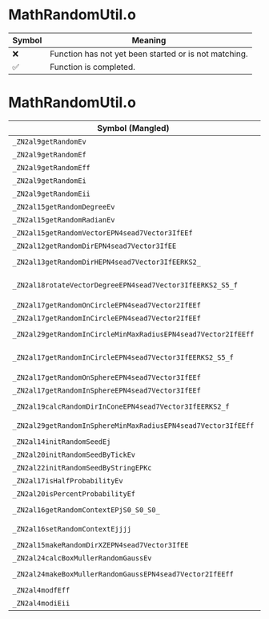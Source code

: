 # MathRandomUtil.o
| Symbol | Meaning 
| ------------- | ------------- 
| :x: | Function has not yet been started or is not matching. 
| :white_check_mark: | Function is completed. 


# MathRandomUtil.o
| Symbol (Mangled) | Symbol (Demangled) | Decompiled? |
| ------------- |  ------------- | ------------- |
| `_ZN2al9getRandomEv` | `al::getRandom(void)` | :x: |
| `_ZN2al9getRandomEf` | `al::getRandom(float)` | :x: |
| `_ZN2al9getRandomEff` | `al::getRandom(float,float)` | :x: |
| `_ZN2al9getRandomEi` | `al::getRandom(int)` | :x: |
| `_ZN2al9getRandomEii` | `al::getRandom(int,int)` | :x: |
| `_ZN2al15getRandomDegreeEv` | `al::getRandomDegree(void)` | :x: |
| `_ZN2al15getRandomRadianEv` | `al::getRandomRadian(void)` | :x: |
| `_ZN2al15getRandomVectorEPN4sead7Vector3IfEEf` | `al::getRandomVector(sead::Vector3<float> *,float)` | :x: |
| `_ZN2al12getRandomDirEPN4sead7Vector3IfEE` | `al::getRandomDir(sead::Vector3<float> *)` | :x: |
| `_ZN2al13getRandomDirHEPN4sead7Vector3IfEERKS2_` | `al::getRandomDirH(sead::Vector3<float> *,sead::Vector3<float> const&)` | :x: |
| `_ZN2al18rotateVectorDegreeEPN4sead7Vector3IfEERKS2_S5_f` | `al::rotateVectorDegree(sead::Vector3<float> *,sead::Vector3<float> const&,sead::Vector3<float> const&,float)` | :x: |
| `_ZN2al17getRandomOnCircleEPN4sead7Vector2IfEEf` | `al::getRandomOnCircle(sead::Vector2<float> *,float)` | :x: |
| `_ZN2al17getRandomInCircleEPN4sead7Vector2IfEEf` | `al::getRandomInCircle(sead::Vector2<float> *,float)` | :x: |
| `_ZN2al29getRandomInCircleMinMaxRadiusEPN4sead7Vector2IfEEff` | `al::getRandomInCircleMinMaxRadius(sead::Vector2<float> *,float,float)` | :x: |
| `_ZN2al17getRandomInCircleEPN4sead7Vector3IfEERKS2_S5_f` | `al::getRandomInCircle(sead::Vector3<float> *,sead::Vector3<float> const&,sead::Vector3<float> const&,float)` | :x: |
| `_ZN2al17getRandomOnSphereEPN4sead7Vector3IfEEf` | `al::getRandomOnSphere(sead::Vector3<float> *,float)` | :x: |
| `_ZN2al17getRandomInSphereEPN4sead7Vector3IfEEf` | `al::getRandomInSphere(sead::Vector3<float> *,float)` | :x: |
| `_ZN2al19calcRandomDirInConeEPN4sead7Vector3IfEERKS2_f` | `al::calcRandomDirInCone(sead::Vector3<float> *,sead::Vector3<float> const&,float)` | :x: |
| `_ZN2al29getRandomInSphereMinMaxRadiusEPN4sead7Vector3IfEEff` | `al::getRandomInSphereMinMaxRadius(sead::Vector3<float> *,float,float)` | :x: |
| `_ZN2al14initRandomSeedEj` | `al::initRandomSeed(unsigned int)` | :x: |
| `_ZN2al20initRandomSeedByTickEv` | `al::initRandomSeedByTick(void)` | :x: |
| `_ZN2al22initRandomSeedByStringEPKc` | `al::initRandomSeedByString(char const*)` | :x: |
| `_ZN2al17isHalfProbabilityEv` | `al::isHalfProbability(void)` | :x: |
| `_ZN2al20isPercentProbabilityEf` | `al::isPercentProbability(float)` | :x: |
| `_ZN2al16getRandomContextEPjS0_S0_S0_` | `al::getRandomContext(unsigned int *,unsigned int *,unsigned int *,unsigned int *)` | :x: |
| `_ZN2al16setRandomContextEjjjj` | `al::setRandomContext(unsigned int,unsigned int,unsigned int,unsigned int)` | :x: |
| `_ZN2al15makeRandomDirXZEPN4sead7Vector3IfEE` | `al::makeRandomDirXZ(sead::Vector3<float> *)` | :x: |
| `_ZN2al24calcBoxMullerRandomGaussEv` | `al::calcBoxMullerRandomGauss(void)` | :x: |
| `_ZN2al24makeBoxMullerRandomGaussEPN4sead7Vector2IfEEff` | `al::makeBoxMullerRandomGauss(sead::Vector2<float> *,float,float)` | :x: |
| `_ZN2al4modfEff` | `al::modf(float,float)` | :x: |
| `_ZN2al4modiEii` | `al::modi(int,int)` | :x: |
